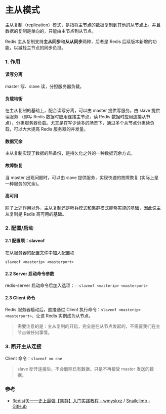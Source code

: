 # 主从模式

主从复制（replication）模式，是指将主节点的数据复制到其他的从节点上。并且数据的复制是单向的，只能由主节点到从节点。

Redis 主从复制支持**主从同步**和**从从同步**两种，后者是 Redis 后续版本新增的功能，以减轻主节点的同步负担。


### 1. 作用

#### 读写分离

master 写、slave 读，分担服务器负载。

#### 负载均衡

在主从复制的基础上，配合读写分离，可以由 master 提供写服务，由 slave 提供读服务 （即写 Redis 数据时应用连接主节点，读 Redis 数据时应用连接从节点），分担服务器负载。尤其是在写少读多的场景下，通过多个从节点分担读负载，可以大大提高 Redis 服务器的并发量。

#### 数据冗余

主从复制实现了数据的热备份，是持久化之外的一种数据冗余方式。

#### 故障恢复

当 master 出现问题时，可以由 slave 提供服务，实现快速的故障恢复 (实际上是一种服务的冗余)。

#### 高可用

除了上述作用以外，主从复制还是哨兵模式和集群模式能够实施的基础，因此说主从复制是 Redis 高可用的基础。


### 2. 配置/启动

#### 2.1 配置项：slaveof

在从服务器的配置文件中加入配置项
```
slaveof <masterip> <masterport>
```

#### 2.2 Server 启动命令参数
redis-server 启动命令后加入选项：`--slaveof <masterip> <masterport>`

#### 2.3 Client 命令

Redis 服务器启动后，直接通过 Client 执行命令：`slaveof <masterip> <masterport>`，让该 Redis 实例成为从节点。

> 需要注意的是：主从复制的开启，完全是在从节点发起的，不需要我们在主节点做任何事情。


### 3. 断开主从连接

Client 命令：`slaveof no one`

> slave 断开连接后，不会删除已有数据，只是不再接受 master 发送的数据。




### 参考

- [Redis(9)——史上最强【集群】入门实践教程 - wmyskxz](https://www.wmyskxz.com/2020/03/17/redis-9-shi-shang-zui-qiang-ji-qun-ru-men-shi-jian-jiao-cheng/) / [Snailclimb - GitHub](https://github.com/Snailclimb/JavaGuide/blob/master/docs/database/Redis/redis-collection/Redis(9)%E2%80%94%E2%80%94%E9%9B%86%E7%BE%A4%E5%85%A5%E9%97%A8%E5%AE%9E%E8%B7%B5%E6%95%99%E7%A8%8B.md)